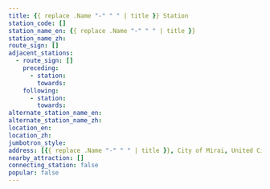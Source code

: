 ```yaml
---
title: {{ replace .Name "-" " " | title }} Station
station_code: []
station_name_en: {{ replace .Name "-" " " | title }}
station_name_zh: 
route_sign: []
adjacent_stations:
  - route_sign: []
    preceding:
      - station: 
        towards: 
    following:
      - station: 
        towards: 
alternate_station_name_en: 
alternate_station_name_zh: 
location_en: 
location_zh: 
jumbotron_style: 
address: [{{ replace .Name "-" " " | title }}, City of Mirai, United Cities]
nearby_attraction: []
connecting_station: false
popular: false
---
```


